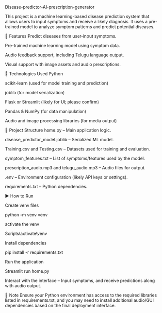 Disease-predictor-AI-prescription-generator

This project is a machine learning-based disease prediction system that allows users to input symptoms and receive a likely diagnosis. It uses a pre-trained model to analyze symptom patterns and predict potential diseases.

🧠 Features Predict diseases from user-input symptoms.

Pre-trained machine learning model using symptom data.

Audio feedback support, including Telugu language output.

Visual support with image assets and audio prescriptions.

🧰 Technologies Used Python

scikit-learn (used for model training and prediction)

joblib (for model serialization)

Flask or Streamlit (likely for UI; please confirm)

Pandas & NumPy (for data manipulation)

Audio and image processing libraries (for media output)

📁 Project Structure home.py – Main application logic.

disease_predictor_model.joblib – Serialized ML model.

Training.csv and Testing.csv – Datasets used for training and evaluation.

symptom_features.txt – List of symptoms/features used by the model.

prescription_audio.mp3 and telugu_audio.mp3 – Audio files for output.

.env – Environment configuration (likely API keys or settings).

requirements.txt – Python dependencies.

▶️ How to Run

Create venv files

python -m venv venv

activate the venv

Scripts\activate\venv

Install dependencies

pip install -r requirements.txt

Run the application

Streamlit run home.py

Interact with the interface – Input symptoms, and receive predictions along with audio output.

📌 Note Ensure your Python environment has access to the required libraries listed in requirements.txt, and you may need to install additional audio/GUI dependencies based on the final deployment interface.
